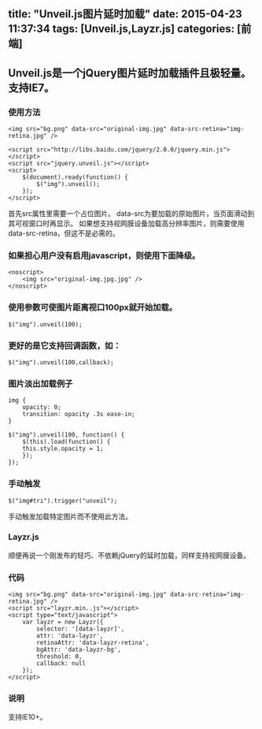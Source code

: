 title: "Unveil.js图片延时加载"
date: 2015-04-23 11:37:34
tags: [Unveil.js,Layzr.js]
categories: [前端]
---
## Unveil.js是一个jQuery图片延时加载插件且极轻量。支持IE7。
### 使用方法
	<img src="bg.png" data-src="original-img.jpg" data-src-retina="img-retina.jpg" />

	<script src="http://libs.baidu.com/jquery/2.0.0/jquery.min.js"></script>
	<script src="jquery.unveil.js"></script>
	<script>
		$(document).ready(function() {
			$("img").unveil();
		});
	</script>
首先src属性里需要一个占位图片。
data-src为要加载的原始图片，当页面滑动到其可视窗口时再显示。
如果想支持视网膜设备加载高分辨率图片，则需要使用data-src-retina，但这不是必需的。

### 如果担心用户没有启用javascript，则使用下面降级。
	<noscript>
		<img src="original-img.jpg.jpg" />
	</noscript>
### 使用参数可使图片距离视口100px就开始加载。
	$("img").unveil(100);
### 更好的是它支持回调函数，如：
	$("img").unveil(100,callback);
### 图片淡出加载例子
	img {
		opacity: 0;
		transition: opacity .3s ease-in;
	}

	$("img").unveil(100, function() {
		$(this).load(function() {
		this.style.opacity = 1;
		});
	});
### 手动触发
	$("img#tri").trigger("unveil");
手动触发加载特定图片而不使用此方法。
### Layzr.js
顺便再说一个刚发布的轻巧、不依赖jQuery的延时加载，同样支持视网膜设备。
### 代码
	<img src="bg.png" data-src="original-img.jpg" data-src-retina="img-retina.jpg" />
	<script src="layzr.min..js"></script>
	<script type="text/javascript">
		var layzr = new Layzr({
			selector: '[data-layzr]', 
			attr: 'data-layzr', 
			retinaAttr: 'data-layzr-retina', 
			bgAttr: 'data-layzr-bg', 
			threshold: 0, 
			callback: null 
		});
	</script>
### 说明
支持IE10+。
